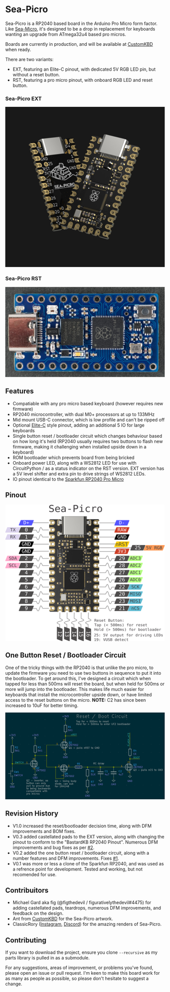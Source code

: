 # Sea-Picro

Sea-Picro is a RP2040 based board in the Arduino Pro Micro form factor. Like [Sea-Micro](https://github.com/joshajohnson/sea-micro#sea-micro), it's designed to be a drop in replacement for keyboards wanting an upgrade from ATmega32u4 based pro micros.

Boards are currently in production, and will be available at [CustomKBD](https://customkbd.com/) when ready.

There are two variants:
- EXT, featuring an Elite-C pinout, with dedicated 5V RGB LED pin, but without a reset button.
- RST, featuring a pro micro pinout, with onboard RGB LED and reset button.

### Sea-Picro EXT
![top of pcb render](documentation/renders/SEA-PICRO%20Pair%20Front.jpg)

### Sea-Picro RST
![top of pcb render](documentation/sea-picro-rst-top.JPG)

## Features
- Compatiable with any pro micro based keyboard (however requires new firmware)
- RP2040 microcontroller, with dual M0+ processors at up to 133MHz
- Mid mount USB-C connector, which is low profile and can't be ripped off
- Optional [Elite-C](https://deskthority.net/wiki/Elite-C) style pinout, adding an additional 5 IO for large keyboards
- Single button reset / bootloader circuit which changes behaviour based on how long it's held (RP2040 usually requires two buttons to flash new firmware, making it challenging when installed upside down in a keyboard)
- ROM bootloader which prevents board from being bricked
- Onboard power LED, along with a WS2812 LED for use with CircuitPython / as a status indicator on the RST version. EXT version has a 5V level shifter and extra pin to drive strings of WS2812 LEDs.
- IO pinout identical to the [Sparkfun RP2040 Pro Micro](https://www.sparkfun.com/products/18288)

## Pinout
![annotated pinout of PCB](documentation/pinout/sea-picro-top-pinout-rory-render.png)

## One Button Reset / Bootloader Circuit

One of the tricky things with the RP2040 is that unlike the pro micro, to update the firmware you need to use two buttons in sequence to put it into the bootloader. To get around this, I've designed a circuit which when tapped for less than 500ms will reset the board, but when held for 500ms or more will jump into the bootloader. This makes life much easier for keyboards that install the microcontroller upside down, or have limited access to the reset buttons on the micro. **NOTE:** C2 has since been increased to 10uF for better timing.

![reset circuit schematic](documentation/reset-circuit.png)

## Revision History
- V1.0 increased the reset/bootloader decision time, along with DFM improvements and BOM fixes.
- V0.3 added castellated pads to the EXT version, along with changing the pinout to conform to the "BastardKB RP2040 Pinout". Numerous DFM improvements and bug fixes as per [#2](https://github.com/joshajohnson/sea-picro/issues/2).
- V0.2 added the one button reset / bootloader circuit, along with a number features and DFM improvements. Fixes [#1](https://github.com/joshajohnson/sea-picro/issues/1).
- V0.1 was more or less a clone of the Sparkfun RP2040, and was used as a refrence point for development. Tested and working, but not recomended for use.

## Contribuitors

- Michael Gard aka fig (@figthedevil / figurativelythedevil#4475) for adding castellated pads, teardrops, numerous DFM improvements, and feedback on the design.
- Ant from [CustomKBD](https://customkbd.com/) for the Sea-Picro artwork.
- ClassicRory ([Instagram](https://instagram.com/classicrory), [Discord](https://discord.gg/rNYgYDtyRp)) for the amazing renders of Sea-Picro.

## Contributing

If you want to download the project, ensure you clone `--recursive` as my parts library is pulled in as a submodule.

For any suggestions, areas of improvement, or problems you've found, please open an issue or pull request. I'm keen to make this board work for as many as people as possible, so please don't hesitate to suggest a change.